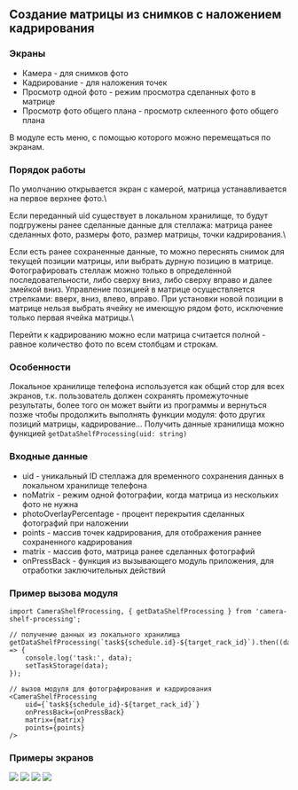 <h2>Создание матрицы из снимков с наложением кадрирования</h2>

<h3>Экраны</h3>

- Камера - для снимков фото
- Кадрирование - для наложения точек
- Просмотр одной фото - режим просмотра сделанных фото в матрице
- Просмотр фото общего плана - просмотр склеенного фото общего плана

В модуле есть меню, с помощью которого можно перемещаться по экранам.

<h3>Порядок работы</h3>

По умолчанию открывается экран с камерой, матрица устанавливается на первое верхнее фото.\

Если переданный uid существует в локальном хранилище, то будут подгружены ранее сделанные данные для стеллажа: матрица ранее сделанных фото, размеры фото, размер матрицы, точки кадрирования.\

Если есть ранее сохраненные данные, то можно переснять снимок для текущей позиции матрицы, или выбрать дурную позицию в матрице.
Фотографировать стеллаж можно только в определенной последовательности, либо сверху вниз, либо сверху вправо и далее змейкой вниз.
Управление позицией в матрице осуществляется стрелками: вверх, вниз, влево, вправо. 
При установки новой позиции в матрице нельзя выбрать ячейку не имеющую рядом фото, исключение только первая ячейка матрицы.\

Перейти к кадрированию можно если матрица считается полной - равное количество фото по всем столбцам и строкам.

<h3>Особенности</h3>

Локальное хранилище телефона используется как общий стор для всех экранов, т.к. пользователь должен сохранять промежуточные результаты, более того он может выйти из программы и вернуться позже чтобы продолжить выполнять функции модуля: фото других позиций матрицы, кадрирование...
Получить данные хранилища можно функцией `getDataShelfProcessing(uid: string)`  

<h3>Входные данные</h3>

+ uid - уникальный ID стеллажа для временного сохранения данных в локальном хранилище телефона
+ noMatrix - режим одной фотографии, когда матрица из нескольких фото не нужна
+ photoOverlayPercentage - процент перекрытия сделанных фотографий при наложении
+ points - массив точек кадрирования, для отображения раннее сохраненного кадрирования
+ matrix - массив фото, матрица ранее сделанных фотографий
+ onPressBack - функция из вызывающего модуль приложения, для отработки заключительных действий

<h3>Пример вызова модуля</h3>

```
import CameraShelfProcessing, { getDataShelfProcessing } from 'camera-shelf-processing';

// получение данных из локального хранилища
getDataShelfProcessing(`task${schedule.id}-${target_rack_id}`).then((data) => {
    console.log('task:', data);
    setTaskStorage(data);
});

// вызов модуля для фотографирования и кадрирования
<CameraShelfProcessing
    uid={`task${schedule_id}-${target_rack_id}`}
    onPressBack={onPressBack}
    matrix={matrix}
    points={points}
/>
```

<h3>Примеры экранов</h3>

<img src="/images/img1.png" />
<img src="/images/img2.png" />
<img src="/images/img3.png" />
<img src="/images/img4.png" />
